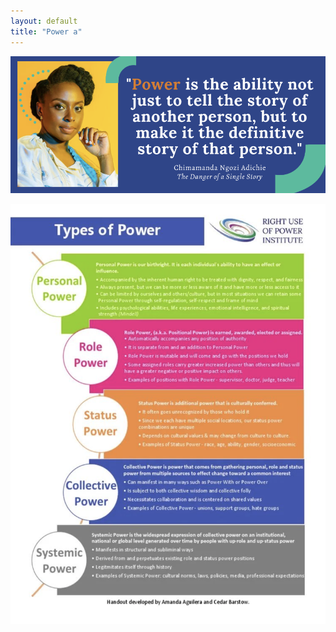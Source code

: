 ```yaml
---
layout: default
title: "Power a"
---
```




![](media/cleanshot_2024-02-15-at-13-41-31@2x.png)

![](media/cleanshot_2024-04-11-at-18-49-47@2x.png)